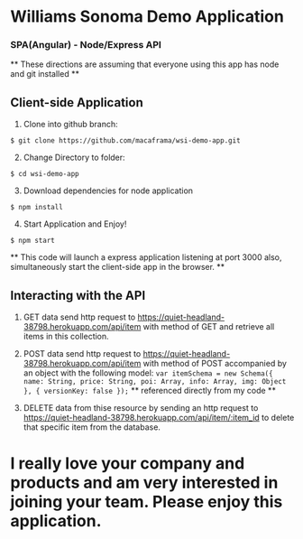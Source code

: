 # Williams Sonoma Demo Application
### SPA(Angular) - Node/Express API

** These directions are assuming that everyone using this app has node and git installed **

## Client-side Application
  1) Clone into github branch:
  ```
  $ git clone https://github.com/macaframa/wsi-demo-app.git
  ```
  2) Change Directory to folder: 
  ```
  $ cd wsi-demo-app
  ```
  3) Download dependencies for node application
  ```
  $ npm install
  ```
  4) Start Application and Enjoy!
  ```
  $ npm start
  ```
  ** This code will launch a express application listening at port 3000 also, simultaneously start the client-side app in the browser. **
  
## Interacting with the API 
  1) GET data
    send http request to https://quiet-headland-38798.herokuapp.com/api/item with method of GET and retrieve all items in this                 collection.
  2) POST data
    send http request to https://quiet-headland-38798.herokuapp.com/api/item with method of POST accompanied by an object with the following model: 
    ```
    var itemSchema = new Schema({
      name: String,
      price: String,
      poi: Array,
      info: Array,
      img: Object
    }, {
        versionKey: false
    });
    ```
    ** referenced directly from my code **

  3) DELETE data from thise resource by sending an http request to https://quiet-headland-38798.herokuapp.com/api/item/:item_id to delete that specific item from the database. 

# I really love your company and products and am very interested in joining your team. Please enjoy this application. 
